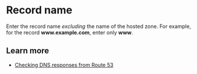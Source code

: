 # Record name<a name="record-test-name"></a>

Enter the record name *excluding* the name of the hosted zone\. For example, for the record **www\.example\.com**, enter only **www**\.

## Learn more<a name="record-test-name-learn-more"></a>
+ [Checking DNS responses from Route 53](https://docs.aws.amazon.com/Route53/latest/DeveloperGuide/dns-test.html)